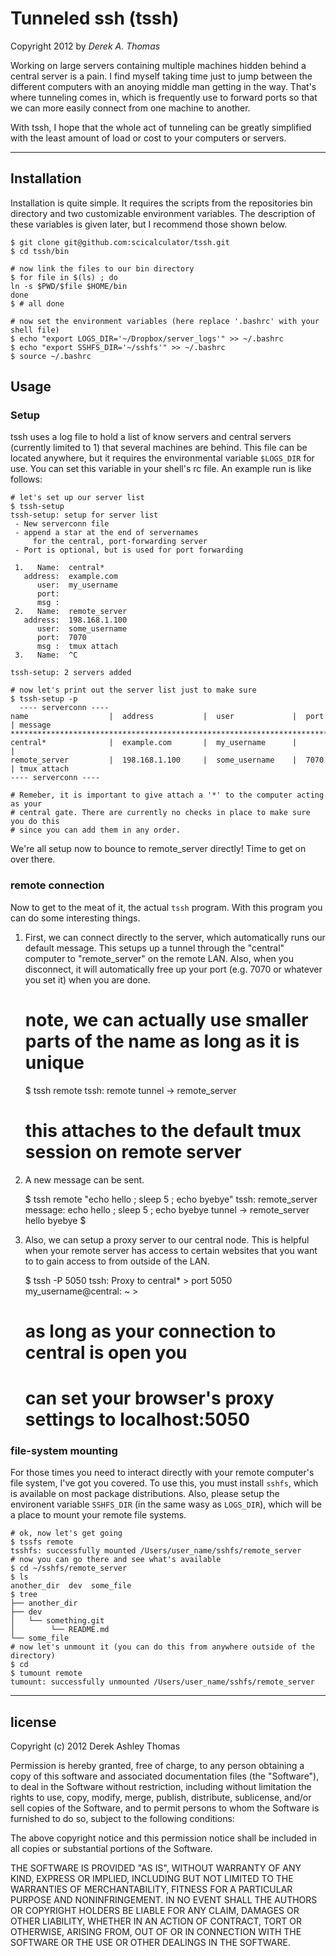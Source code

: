# Tunneled ssh (tssh)
Copyright 2012 by *Derek A. Thomas*

Working on large servers containing multiple machines hidden behind a
central server is a pain. I find myself taking time just to jump between
the different computers with an anoying middle man getting in the way.
That's where tunneling comes in, which is frequently use to forward
ports so that we can more easily connect from one machine to another.

With tssh, I hope that the whole act of tunneling can be greatly
simplified with the least amount of load or cost to your computers or
servers.

* * * * * * * * * * * * * * * * * * * * * * * * * * * * * * 

## Installation

Installation is quite simple. It requires the scripts from the
repositories bin directory and two customizable environment variables.
The description of these variables is given later, but I recommend those
shown below.

    $ git clone git@github.com:scicalculator/tssh.git
    $ cd tssh/bin

    # now link the files to our bin directory
    $ for file in $(ls) ; do
    ln -s $PWD/$file $HOME/bin
    done
    $ # all done

    # now set the environment variables (here replace '.bashrc' with your shell file)
    $ echo "export LOGS_DIR='~/Dropbox/server_logs'" >> ~/.bashrc
    $ echo "export SSHFS_DIR='~/sshfs'" >> ~/.bashrc
    $ source ~/.bashrc

## Usage

### Setup 

tssh uses a log file to hold a list of know servers and central servers
(currently limited to 1) that several machines are behind. This file
can be located anywhere, but it requires the environmental variable
`$LOGS_DIR` for use. You can set this variable in your shell's rc file.
An example run is like follows:
    
    # let's set up our server list
    $ tssh-setup
    tssh-setup: setup for server list
     - New serverconn file
     - append a star at the end of servernames
         for the central, port-forwarding server
     - Port is optional, but is used for port forwarding

     1.   Name:  central*
       address:  example.com
          user:  my_username
          port:
          msg :
     2.   Name:  remote_server
       address:  198.168.1.100
          user:  some_username
          port:  7070
          msg :  tmux attach
     3.   Name:  ^C
     
    tssh-setup: 2 servers added

    # now let's print out the server list just to make sure
    $ tssh-setup -p
      ---- serverconn ----
    name                  |  address           |  user             |  port | message
    ********************************************************************************
    central*              |  example.com       |  my_username      |       | 
    remote_server         |  198.168.1.100     |  some_username    |  7070 | tmux attach
    ---- serverconn ----

    # Remeber, it is important to give attach a '*' to the computer acting as your
    # central gate. There are currently no checks in place to make sure you do this
    # since you can add them in any order. 

We're all setup now to bounce to remote_server directly! Time to get on
over there.

### remote connection

Now to get to the meat of it, the actual `tssh` program. With this
program you can do some interesting things.

  1. First, we can connect directly to the server, which automatically
  runs our default message. This setups up a tunnel through the
  "central" computer to "remote_server" on the remote LAN. Also, when
  you disconnect, it will automatically free up your port (e.g. 7070 or
  whatever you set it) when you are done.

        # note, we can actually use smaller parts of the name as long as it is unique
        $ tssh remote
        tssh: remote
            tunnel -> remote_server
        # this attaches to the default tmux session on remote server

  2. A new message can be sent.

        $ tssh remote "echo hello ; sleep 5 ; echo byebye"
        tssh: remote_server
            message: echo hello ; sleep 5 ; echo byebye
            tunnel -> remote_server
        hello
        byebye
        $


  3. Also, we can setup a proxy server to our central node. This is
  helpful when your remote server has access to certain websites that
  you want to to gain access to from outside of the LAN.

        $ tssh -P 5050
        tssh: Proxy to central* > port 5050
        my_username@central: ~ > 
        # as long as your connection to central is open you 
        # can set your browser's proxy settings to localhost:5050 

### file-system mounting

For those times you need to interact directly with your remote
computer's file system, I've got you covered. To use this, you must
install `sshfs`, which is available on most package distributions. Also,
please setup the environent variable `SSHFS_DIR` (in the same wasy as
`LOGS_DIR`), which will be a place to mount your remote file systems.

    # ok, now let's get going
    $ tssfs remote
    tsshfs: successfully mounted /Users/user_name/sshfs/remote_server
    # now you can go there and see what's available
    $ cd ~/sshfs/remote_server
    $ ls
    another_dir  dev  some_file
    $ tree
    ├── another_dir
    ├── dev
    │   └── something.git
    │        └── README.md
    └── some_file
    # now let's unmount it (you can do this from anywhere outside of the directory)
    $ cd
    $ tumount remote
    tumount: successfully unmounted /Users/user_name/sshfs/remote_server

* * * * * * * * * * * * * * * * * * * * * * * * * * * * * * 

## license 

Copyright (c) 2012 Derek Ashley Thomas

Permission is hereby granted, free of charge, to any person obtaining a copy
of this software and associated documentation files (the "Software"), to deal
in the Software without restriction, including without limitation the rights
to use, copy, modify, merge, publish, distribute, sublicense, and/or sell
copies of the Software, and to permit persons to whom the Software is
furnished to do so, subject to the following conditions:

The above copyright notice and this permission notice shall be included in
all copies or substantial portions of the Software.

THE SOFTWARE IS PROVIDED "AS IS", WITHOUT WARRANTY OF ANY KIND, EXPRESS OR
IMPLIED, INCLUDING BUT NOT LIMITED TO THE WARRANTIES OF MERCHANTABILITY,
FITNESS FOR A PARTICULAR PURPOSE AND NONINFRINGEMENT. IN NO EVENT SHALL THE
AUTHORS OR COPYRIGHT HOLDERS BE LIABLE FOR ANY CLAIM, DAMAGES OR OTHER
LIABILITY, WHETHER IN AN ACTION OF CONTRACT, TORT OR OTHERWISE, ARISING FROM,
OUT OF OR IN CONNECTION WITH THE SOFTWARE OR THE USE OR OTHER DEALINGS IN
THE SOFTWARE.
